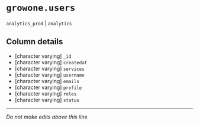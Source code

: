 # `growone.users`
`analytics_prod` | `analytics`

## Column details
* [character varying] `_id`
* [character varying] `createdat`
* [character varying] `services`
* [character varying] `username`
* [character varying] `emails`
* [character varying] `profile`
* [character varying] `roles`
* [character varying] `status`

-------------------------------------------------------------------------------
*Do not make edits above this line.*
